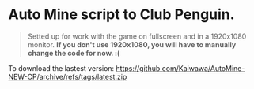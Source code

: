 # Auto Mine script to Club Penguin.

> Setted up for work with the game on fullscreen and in a 1920x1080 monitor.
> **If you don't use 1920x1080, you will have to manually change the code for now. :(**


To download the lastest version:
https://github.com/Kaiwawa/AutoMine-NEW-CP/archive/refs/tags/latest.zip
